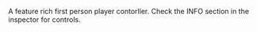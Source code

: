 A feature rich first person player contorller.
Check the INFO section in the inspector for controls.
